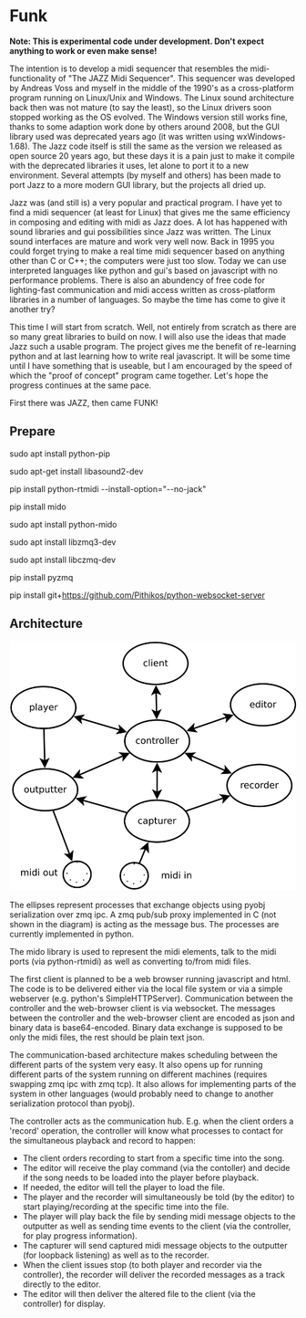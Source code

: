 # Funk

**Note: This is experimental code under development. Don't expect
anything to work or even make sense!**

The intention is to develop a midi sequencer that resembles the midi-functionality of "The JAZZ Midi Sequencer". This
sequencer was developed by Andreas Voss and myself in the middle of the 1990's as a cross-platform program running on
Linux/Unix and Windows. The Linux sound architecture back then was not mature (to say the least), so the Linux drivers
soon stopped working as the OS evolved. The Windows version still works fine, thanks to some adaption work done by others
around 2008, but the GUI library used was deprecated years ago (it was written using wxWindows-1.68). The Jazz code 
itself is still the same as the version we released as open source 20 years ago, but these days it is a pain just to
make it compile with the deprecated libraries it uses, let alone to port it to a new environment. Several attempts
(by myself and others) has been made to port Jazz to a more modern GUI library, but the projects all dried up.

Jazz was (and still is) a very popular and practical program. I have yet to find a midi sequencer (at least for Linux)
that gives me the same efficiency in composing and editing with midi as Jazz does. A lot has happened with sound
libraries and gui possibilities since Jazz was written. The Linux sound interfaces are mature and work very well now.
Back in 1995 you could forget trying to make a real time midi sequencer based on anything other than C or C++; the
computers were just too slow. Today we can use interpreted languages like python and gui's based on javascript with
no performance problems. There is also an abundency of free code for lighting-fast communication and midi
access written as cross-platform libraries in a number of languages. So maybe the time has come to give it another
try?

This time I will start from scratch. Well, not entirely from scratch as there are so many great libraries to
build on now. I will also use the ideas that made Jazz such a usable program. The project gives me the benefit 
of re-learning python and at last learning how to write real javascript. It will be some time until I have
something that is useable, but I am encouraged by the speed of which the "proof of concept" program came together. 
Let's hope the progress continues at the same pace.

First there was JAZZ, then came FUNK!



## Prepare

sudo apt install python-pip

sudo apt-get install libasound2-dev

pip install python-rtmidi  --install-option="--no-jack"

pip install mido

sudo apt install python-mido

sudo apt install libzmq3-dev

sudo apt install libczmq-dev

pip install pyzmq

pip install git+https://github.com/Pithikos/python-websocket-server


## Architecture

<p><img src='doc/funk_architecture.svg'></p>

The ellipses represent processes that exchange objects using pyobj serialization over zmq ipc. A zmq pub/sub proxy
implemented in C (not shown in the diagram) is acting as the message bus. The processes are currently implemented
in python.

The mido library is used to represent the midi elements, talk to the midi ports (via python-rtmidi) as well as
converting to/from midi files.

The first client is planned to be a web browser running javascript and html. The code is to be delivered either
via the local file system or via a simple webserver (e.g. python's SimpleHTTPServer). Communication between the
controller and the web-browser client is via websocket. The messages between the controller and the web-browser 
client are encoded as json and binary data is base64-encoded. Binary data exchange is supposed to be only the 
midi files, the rest should be plain text json.

The communication-based architecture makes scheduling between the different parts of the system very easy.
It also opens up for running different parts
of the system running on different machines (requires swapping zmq ipc with zmq tcp). It also allows for implementing
parts of the system in other languages (would probably need to change to another serialization protocol than
pyobj).

The controller acts as the communication hub. E.g. when the client orders a 'record' operation, the controller will
know what processes to contact for the simultaneous playback and record to happen:
- The client orders recording to start from a specific time into the song.
- The editor will receive the play command (via the contoller) and decide if the song needs to be loaded into the
player before playback.
- If needed, the editor will tell the player to load the file.
- The player and the recorder will simultaneously be told (by the editor) to start playing/recording at the specific time into the file.
- The player will play back the file by sending midi message objects to the outputter as well as sending time events to the client (via the controller,
for play progress information).
- The capturer will send captured midi message objects to the outputter (for loopback listening) as well as to the recorder.
- When the client issues stop (to both player and recorder via the controller), the recorder will deliver the recorded messages as a track directly to the editor.
- The editor will then deliver the altered file to the client (via the controller) for display.
